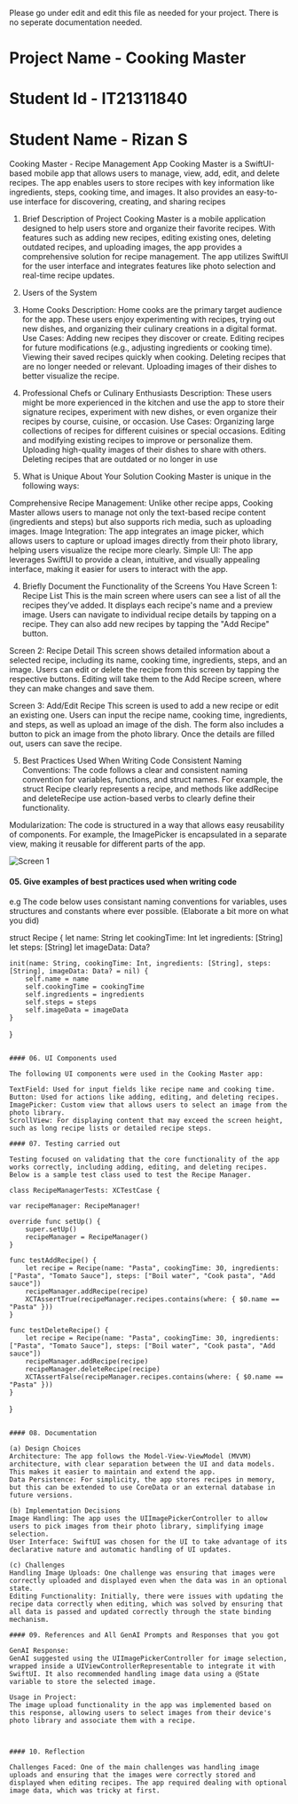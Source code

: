 Please go under edit and edit this file as needed for your project.  There is no seperate documentation needed.

# Project Name - Cooking Master
# Student Id - IT21311840
# Student Name - Rizan S

Cooking Master - Recipe Management App
Cooking Master is a SwiftUI-based mobile app that allows users to manage, view, add, edit, and delete recipes. The app enables users to store recipes with key information like ingredients, steps, cooking time, and images. It also provides an easy-to-use interface for discovering, creating, and sharing recipes

01. Brief Description of Project
Cooking Master is a mobile application designed to help users store and organize their favorite recipes. With features such as adding new recipes, editing existing ones, deleting outdated recipes, and uploading images, the app provides a comprehensive solution for recipe management. The app utilizes SwiftUI for the user interface and integrates features like photo selection and real-time recipe updates.

02. Users of the System
1. Home Cooks
Description: Home cooks are the primary target audience for the app. These users enjoy experimenting with recipes, trying out new dishes, and organizing their culinary creations in a digital format.
Use Cases:
Adding new recipes they discover or create.
Editing recipes for future modifications (e.g., adjusting ingredients or cooking time).
Viewing their saved recipes quickly when cooking.
Deleting recipes that are no longer needed or relevant.
Uploading images of their dishes to better visualize the recipe.
2. Professional Chefs or Culinary Enthusiasts
Description: These users might be more experienced in the kitchen and use the app to store their signature recipes, experiment with new dishes, or even organize their recipes by course, cuisine, or occasion.
Use Cases:
Organizing large collections of recipes for different cuisines or special occasions.
Editing and modifying existing recipes to improve or personalize them.
Uploading high-quality images of their dishes to share with others.
Deleting recipes that are outdated or no longer in use

03. What is Unique About Your Solution
Cooking Master is unique in the following ways:

Comprehensive Recipe Management: Unlike other recipe apps, Cooking Master allows users to manage not only the text-based recipe content (ingredients and steps) but also supports rich media, such as uploading images.
Image Integration: The app integrates an image picker, which allows users to capture or upload images directly from their photo library, helping users visualize the recipe more clearly.
Simple UI: The app leverages SwiftUI to provide a clean, intuitive, and visually appealing interface, making it easier for users to interact with the app.


04. Briefly Document the Functionality of the Screens You Have
Screen 1: Recipe List
This is the main screen where users can see a list of all the recipes they’ve added. It displays each recipe's name and a preview image. Users can navigate to individual recipe details by tapping on a recipe. They can also add new recipes by tapping the "Add Recipe" button.

Screen 2: Recipe Detail
This screen shows detailed information about a selected recipe, including its name, cooking time, ingredients, steps, and an image. Users can edit or delete the recipe from this screen by tapping the respective buttons. Editing will take them to the Add Recipe screen, where they can make changes and save them.

Screen 3: Add/Edit Recipe
This screen is used to add a new recipe or edit an existing one. Users can input the recipe name, cooking time, ingredients, and steps, as well as upload an image of the dish. The form also includes a button to pick an image from the photo library. Once the details are filled out, users can save the recipe.

05. Best Practices Used When Writing Code
Consistent Naming Conventions: The code follows a clear and consistent naming convention for variables, functions, and struct names. For example, the struct Recipe clearly represents a recipe, and methods like addRecipe and deleteRecipe use action-based verbs to clearly define their functionality.

Modularization: The code is structured in a way that allows easy reusability of components. For example, the ImagePicker is encapsulated in a separate view, making it reusable for different parts of the app.

![Screen 1](Resources/screen01.png)  

#### 05. Give examples of best practices used when writing code
e.g The code below uses consistant naming conventions for variables, uses structures and constants where ever possible. (Elaborate a bit more on what you did)

struct Recipe {
    let name: String
    let cookingTime: Int
    let ingredients: [String]
    let steps: [String]
    let imageData: Data?

    init(name: String, cookingTime: Int, ingredients: [String], steps: [String], imageData: Data? = nil) {
        self.name = name
        self.cookingTime = cookingTime
        self.ingredients = ingredients
        self.steps = steps
        self.imageData = imageData
    }
}

```

#### 06. UI Components used

The following UI components were used in the Cooking Master app:

TextField: Used for input fields like recipe name and cooking time.
Button: Used for actions like adding, editing, and deleting recipes.
ImagePicker: Custom view that allows users to select an image from the photo library.
ScrollView: For displaying content that may exceed the screen height, such as long recipe lists or detailed recipe steps.

#### 07. Testing carried out

Testing focused on validating that the core functionality of the app works correctly, including adding, editing, and deleting recipes. Below is a sample test class used to test the Recipe Manager.

```
    class RecipeManagerTests: XCTestCase {

    var recipeManager: RecipeManager!
    
    override func setUp() {
        super.setUp()
        recipeManager = RecipeManager()
    }

    func testAddRecipe() {
        let recipe = Recipe(name: "Pasta", cookingTime: 30, ingredients: ["Pasta", "Tomato Sauce"], steps: ["Boil water", "Cook pasta", "Add sauce"])
        recipeManager.addRecipe(recipe)
        XCTAssertTrue(recipeManager.recipes.contains(where: { $0.name == "Pasta" }))
    }

    func testDeleteRecipe() {
        let recipe = Recipe(name: "Pasta", cookingTime: 30, ingredients: ["Pasta", "Tomato Sauce"], steps: ["Boil water", "Cook pasta", "Add sauce"])
        recipeManager.addRecipe(recipe)
        recipeManager.deleteRecipe(recipe)
        XCTAssertFalse(recipeManager.recipes.contains(where: { $0.name == "Pasta" }))
    }
}

```

#### 08. Documentation 

(a) Design Choices
Architecture: The app follows the Model-View-ViewModel (MVVM) architecture, with clear separation between the UI and data models. This makes it easier to maintain and extend the app.
Data Persistence: For simplicity, the app stores recipes in memory, but this can be extended to use CoreData or an external database in future versions.

(b) Implementation Decisions
Image Handling: The app uses the UIImagePickerController to allow users to pick images from their photo library, simplifying image selection.
User Interface: SwiftUI was chosen for the UI to take advantage of its declarative nature and automatic handling of UI updates.

(c) Challenges
Handling Image Uploads: One challenge was ensuring that images were correctly uploaded and displayed even when the data was in an optional state.
Editing Functionality: Initially, there were issues with updating the recipe data correctly when editing, which was solved by ensuring that all data is passed and updated correctly through the state binding mechanism.

#### 09. References and All GenAI Prompts and Responses that you got

GenAI Response:
GenAI suggested using the UIImagePickerController for image selection, wrapped inside a UIViewControllerRepresentable to integrate it with SwiftUI. It also recommended handling image data using a @State variable to store the selected image.

Usage in Project:
The image upload functionality in the app was implemented based on this response, allowing users to select images from their device's photo library and associate them with a recipe.



#### 10. Reflection

Challenges Faced: One of the main challenges was handling image uploads and ensuring that the images were correctly stored and displayed when editing recipes. The app required dealing with optional image data, which was tricky at first.

  


